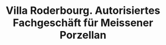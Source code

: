 ---
title: "Villa Roderbourg. Autorisiertes Fachgeschäft für Meissener Porzellan"
url: /berlin/villa-roderbourg-autorisiertes-fachgeschaeft-fuer-meissener-porzellan/
shop: Raumausstattung
---